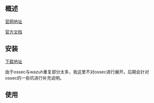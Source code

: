 ## 概述
[官网地址](http://www.ossec.net/)

[官方文档](https://ossec-docs.readthedocs.io/en/latest/manual/index.html)

## 安装
[下载地址](http://www.ossec.net/downloads.html)

由于ossec与wazuh重复部分太多，我这里不对ossec进行展开。后期会针对ossec的一些坑进行补充说明。

## 使用
